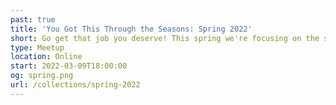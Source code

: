 ```yaml
---
past: true
title: 'You Got This Through the Seasons: Spring 2022'
short: Go get that job you deserve! This spring we're focusing on the skills you need to nail a happier, healthier job.
type: Meetup
location: Online
start: 2022-03-09T18:00:00
og: spring.png
url: /collections/spring-2022
---
```

